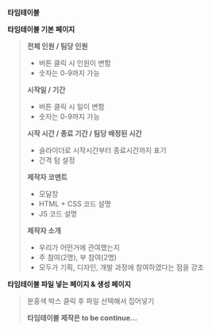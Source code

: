 **타임테이블**

**타임테이블 기본 페이지**

> **전체 인원 / 팀당 인원**
>
> - 버튼 클릭 시 인원이 변함
> - 숫자는 0-9까지 가능
>
> **시작일 / 기간**
>
> - 버튼 클릭 시 일이 변함
> - 숫자는 0-9까지 가능
>
> **시작 시간 / 종료 기간 / 팀당 배정된 시간**
>
> - 슬라이더로 시작시간부터 종료시간까지 표기
> - 간격 텀 설정
>
> **제작자 코멘트**
>
> - 모달창
> - HTML + CSS 코드 설명
> - JS 코드 설명
>
> **제작자 소개**
>
> - 우리가 어떤거에 관여했는지
> - 주 참여(2명), 부 참여(2명)
> - 모두가 기획, 디자인, 개발 과정에 참여하였다는 점을 강조

**타임테이블 파일 넣는 페이지 & 생성 페이지**

> 분홍색 박스 클릭 후 파일 선택해서 집어넣기
>
>
> **타임테이블 제작은 to be continue...**
>